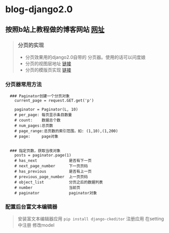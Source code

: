 # blog-django2.0
## 按照b站上教程做的博客网站 [网址](https://space.bilibili.com/252028233?spm_id_from=333.788.b_765f7570696e666f.2)
> ### 分页的实现
> * 分页效果用的django2.0自带的 分页器。使用的话可以问度娘
> * 分页的视图层地址 [链接](https://github.com/bidbear/blog-django2.0/blob/master/mysite/blog/views.py)
> * 分页的模版页实现 [链接](https://github.com/bidbear/blog-django2.0/blob/master/mysite/blog/templates/blog/blog_list.html)

### 分页器常用方法
```
  ### Paginator创建一个分页对象
    current_page = request.GET.get('p')

    paginator = Paginator(L, 10)
    # per_page: 每页显示条目数量
    # count:    数据总个数
    # num_pages:总页数
    # page_range:总页数的索引范围，如: (1,10),(1,200)
    # page:     page对象


  ### 指定页数，获取当夜对象
    posts = paginator.page(1) 
    # has_next              是否有下一页
    # next_page_number      下一页页码
    # has_previous          是否有上一页
    # previous_page_number  上一页页码
    # object_list           分页之后的数据列表
    # number                当前页
    # paginator             paginator对象
```
### 配置后台富文本编辑器
> 安装富文本编辑器应用 `pip install django-ckeditor`
> 注册应用  在setting中注册
> 修改model
